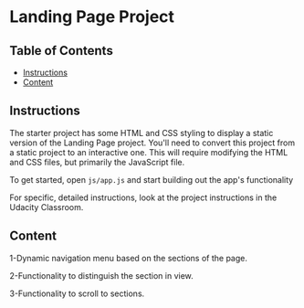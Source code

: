 # Landing Page Project

## Table of Contents

* [Instructions](#instructions)
* [Content](#content)

## Instructions

The starter project has some HTML and CSS styling to display a static version of the Landing Page project. You'll need to convert this project from a static project to an interactive one. This will require modifying the HTML and CSS files, but primarily the JavaScript file.

To get started, open `js/app.js` and start building out the app's functionality

For specific, detailed instructions, look at the project instructions in the Udacity Classroom.

## Content

1-Dynamic navigation menu based on the sections of the page.

2-Functionality to distinguish the section in view.

3-Functionality to scroll to sections.
